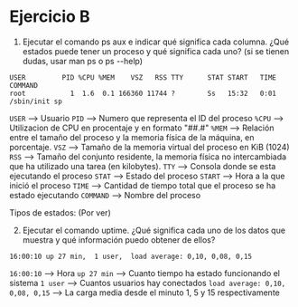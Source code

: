 # Ejercicio B

1. Ejecutar el comando ps aux e indicar qué significa cada columna. ¿Qué estados puede tener un proceso y qué significa cada uno? (si se tienen dudas, usar man ps o ps --help)

```
USER         PID %CPU %MEM    VSZ   RSS TTY      STAT START   TIME COMMAND
root           1  1.6  0.1 166360 11744 ?        Ss   15:32   0:01 /sbin/init sp
```

`USER` --> Usuario
`PID` --> Numero que representa el ID del proceso
`%CPU` --> Utilizacion de CPU en procentaje y en formato "##.#"
`%MEM` --> Relación entre el tamaño del proceso y la memoria física de la máquina, en porcentaje.
`VSZ` --> Tamaño de la memoria virtual del proceso en KiB (1024)
`RSS` --> Tamaño del conjunto residente, la memoria física no intercambiada que ha utilizado una tarea (en kilobytes).
`TTY` --> Consola donde se esta ejecutando el proceso
`STAT` --> Estado del proceso
`START` --> Hora a la que inició el proceso
`TIME` -->  Cantidad de tiempo total que el proceso se ha estado ejecutando
`COMMAND` --> Nombre del proceso

Tipos de estados: (Por ver)


2. Ejecutar el comando uptime. ¿Qué significa cada uno de los datos que muestra y qué información puedo obtener de ellos?

```
16:00:10 up 27 min,  1 user,  load average: 0,10, 0,08, 0,15
```
`16:00:10` --> Hora
`up 27 min` --> Cuanto tiempo ha estado funcionando el sistema
`1 user` --> Cuantos usuarios hay conectados
`load average: 0,10, 0,08, 0,15` --> La carga media desde el minuto 1, 5 y 15 respectivamente
